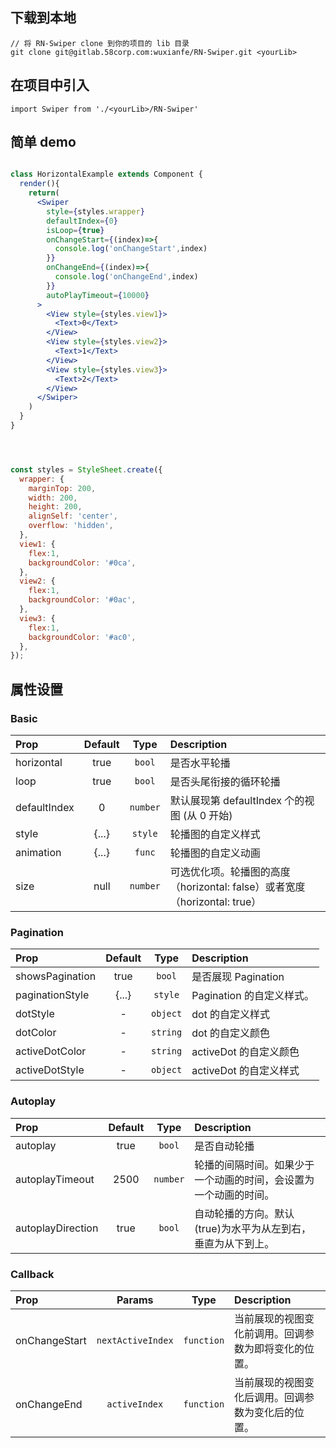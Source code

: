 ## 下载到本地


```
// 将 RN-Swiper clone 到你的项目的 lib 目录
git clone git@gitlab.58corp.com:wuxianfe/RN-Swiper.git <yourLib>
```
## 在项目中引入

```
import Swiper from './<yourLib>/RN-Swiper'
```

## 简单 demo

```jsx harmony

class HorizontalExample extends Component {
  render(){
    return(
      <Swiper
        style={styles.wrapper}
        defaultIndex={0}
        isLoop={true}
        onChangeStart={(index)=>{
          console.log('onChangeStart',index)
        }}
        onChangeEnd={(index)=>{
          console.log('onChangeEnd',index)
        }}
        autoPlayTimeout={10000}
      >
        <View style={styles.view1}>
          <Text>0</Text>
        </View>
        <View style={styles.view2}>
          <Text>1</Text>
        </View>
        <View style={styles.view3}>
          <Text>2</Text>
        </View>
      </Swiper>
    )
  }
}




const styles = StyleSheet.create({
  wrapper: {
    marginTop: 200,
    width: 200,
    height: 200,
    alignSelf: 'center',
    overflow: 'hidden',
  },
  view1: {
    flex:1,
    backgroundColor: '#0ca',
  },
  view2: {
    flex:1,
    backgroundColor: '#0ac',
  },
  view3: {
    flex:1,
    backgroundColor: '#ac0',
  },
});

```

## 属性设置

    
### Basic

| Prop  | Default  | Type | Description |
| :------------ |:---------------:| :---------------:| :-----|
| horizontal | true | `bool` | 是否水平轮播 |
| loop | true | `bool` | 是否头尾衔接的循环轮播 |
| defaultIndex | 0 | `number` | 默认展现第 defaultIndex 个的视图 (从 0 开始) |
| style | {...} | `style` | 轮播图的自定义样式 |
| animation | {...} | `func` | 轮播图的自定义动画 |
| size | null | `number` | 可选优化项。轮播图的高度（horizontal: false）或者宽度（horizontal: true）|

### Pagination

| Prop  | Default  | Type | Description |
| :------------ |:---------------:| :---------------:| :-----|
| showsPagination | true | `bool` | 是否展现 Pagination |
| paginationStyle | {...} | `style` | Pagination 的自定义样式。 |
| dotStyle | - | `object` | dot 的自定义样式 |
| dotColor | - | `string` | dot 的自定义颜色 |
| activeDotColor | - | `string` | activeDot 的自定义颜色 |
| activeDotStyle | - | `object` | activeDot 的自定义样式 |

### Autoplay

| Prop  | Default  | Type | Description |
| :------------ |:---------------:| :---------------:| :-----|
| autoplay | true | `bool` | 是否自动轮播 |
| autoplayTimeout | 2500 | `number` | 轮播的间隔时间。如果少于一个动画的时间，会设置为一个动画的时间。 |
| autoplayDirection | true | `bool` | 自动轮播的方向。默认(true)为水平为从左到右，垂直为从下到上。 |

### Callback

| Prop  | Params  | Type | Description |
| :------------ |:---------------:| :---------------:| :-----|
| onChangeStart | `nextActiveIndex` |`function` | 当前展现的视图变化前调用。回调参数为即将变化的位置。 |
| onChangeEnd | `activeIndex` | `function` | 当前展现的视图变化后调用。回调参数为变化后的位置。 |
